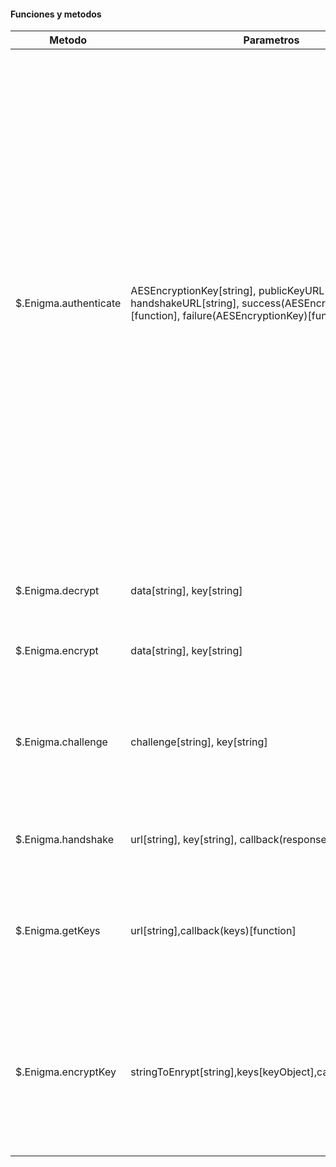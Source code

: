 #### Funciones y metodos

|               Metodo              |             Parametros             |                               Descripción                                  |
| --------------------------------- | ---------------------------------- | -------------------------------------------------------------------------- |
| $.Enigma.authenticate             | AESEncryptionKey[string], publicKeyURL[string], handshakeURL[string], success(AESEncryptionKey)[function], failure(AESEncryptionKey)[function] | <small>Esta funcion es requerida antes de cualquier cifrado, optiene una llave publica del servidor y genera el handshake correspondiente. Su funcionamiento es:</small> <br> **1)** Cliente genera una clave (Cuando sea posible la ejecucion del evento mousemovement)<br> **2)** El cliente solicita clave pública RSA desde servidor. <br> **3)** El cliente cifra la contraseña con la clave pública RSA <br> **4)** El servidor descifra la contraseña y la almacena en la sesión <br> **5)** El servidor Cifra la contraseña con AES y la devuelve al Cliente <br> **6)** El cliente lo encripta con AES con la contraseña <br> **7)** Ambos tienen ahora la misma clave "secreta" que se utiliza para la comunicación |
| $.Enigma.decrypt                  | data[string], key[string]          | Descifra los "data" con "key" con AES y devuelve el resultado |
| $.Enigma.encrypt                  | data[string], key[string]          | Cifra "data" con "key" con AES y devuelve el resultado |
| $.Enigma.challenge                | challenge[string], key[string]     | Sólo se utiliza internamente descifra "challenge" con "key" y comprueba si son iguales para asegurar el servidor entiende la solicitud. |
| $.Enigma.handshake                | url[string], key[string], callback(response)[function] | Sólo se utiliza internamente, le dice al servidor la clave para la comunicación |
| $.Enigma.getKeys                  | url[string],callback(keys)[function] | Sólo se utiliza internamente, esta función hace una solicitud al servidor, y devuelve las llaves y ejecuta el callback para cada llave |
| $.Enigma.encryptKey            | stringToEnrypt[string],keys[keyObject],callback(encrypted) | Sólo se utiliza internamente, esta función cifra una cadena con la clave pública RSA y devuelve el valor cifrado en el callback. El parámetro keys debe ser resultado la función $.Enigma.getKeys |
